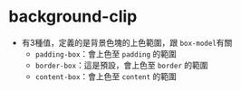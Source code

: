 # background-clip

* 有3種值，定義的是背景色塊的上色範圍，跟 ``` box-model ```有關
  * ``` padding-box ```：會上色至 ``` padding ``` 的範圍
  * ``` border-box ```：這是預設，會上色至 ``` border ``` 的範圍
  * ``` content-box ```：會上色至 ``` content ``` 的範圍